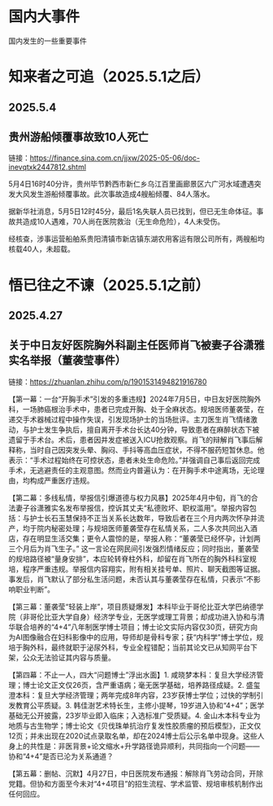 # 国内大事件
国内发生的一些重要事件

# 知来者之可追（2025.5.1之后）
## 2025.5.4
## 贵州游船倾覆事故致10人死亡

链接：https://finance.sina.com.cn/jjxw/2025-05-06/doc-inevqtxk2447812.shtml

5月4日16时40分许，贵州毕节黔西市新仁乡乌江百里画廊景区六广河水域遭遇突发大风发生游船倾覆事故。此次事故造成4艘船倾覆、84人落水。

据新华社消息，5月5日12时45分，最后1名失联人员已找到，但已无生命体征。事故共造成10人遇难，70人尚在医院救治（无生命危险），4人未受伤。

经核查，涉事运营船舶系贵阳清镇市新店镇东湖农用客运有限公司所有，两艘船均核载40人，未超载。

# 悟已往之不谏（2025.5.1之前）
## 2025.4.27
## 关于中日友好医院胸外科副主任医师肖飞被妻子谷潇雅实名举报（董袭莹事件）

链接：https://zhuanlan.zhihu.com/p/1901531494821916780

【第一幕：一台“开胸手术”引发的多重违规】2024年7月5日，中日友好医院胸外科，一场肺癌根治手术中，患者已完成开胸、处于全麻状态。规培医师董袭莹，在递交手术器械过程中操作失误，引发现场护士的当场批评。主刀医生肖飞情绪激动，与护士发生争执后，擅自离开手术台长达40分钟，导致患者在麻醉状态下被遗留于手术台。术后，患者因并发症被送入ICU抢救观察。肖飞的辩解肖飞事后解释称，当时自己因突发头晕、胸闷、手抖等高血压症状，不得不服药短暂休息。他表示：“手术过程始终在可控状态，患者未处生命危险。”并强调自己事后返回完成手术，无逃避责任的主观意图。然而业内普遍认为：在开胸手术中途离场，无论理由，均构成严重医疗违规。

【第二幕：多线私情，举报信引爆道德与权力风暴】2025年4月中旬，肖飞的合法妻子谷潇雅实名发布举报信，控诉其丈夫“私德败坏、职权滥用”。举报内容包括：与护士长石玉慧保持不正当关系长达数年，导致后者在三个月内两次怀孕并流产，均于院内秘密处理；与规培医师董袭莹存在私情关系，二人多次共同出入酒店，存在明显生活交集；更令人震惊的是，举报人称：“董袭莹已经怀孕，计划两三个月后为肖飞生子。” 这一言论在网民间引发强烈情绪反应；同时指出，董袭莹的规培路径被“量身安排”，本应轮转脊柱外科，却留在肖飞所在的胸外科科室规培，程序严重违规。举报信内容翔实，附有相关挂号单、照片、聊天截图等证据。事发后，肖飞默认了部分私生活问题，未否认其与董袭莹存在私情，只表示“不影响职业判断”。

【第三幕：董袭莹“轻装上岸”，项目质疑爆发】本科毕业于哥伦比亚大学巴纳德学院（非哥伦比亚大学自身）经济学专业，无医学或理工背景；却成功进入协和与清华联合培养的“4+4”八年制医学博士项目；博士论文实际内容仅30页，研究方向为AI图像融合在妇科影像中的应用，导师却是骨科专家；获“内科学”博士学位，规培于胸外科，最终就职于泌尿外科，专业全程错配；当前其论文已从知网平台下架，公众无法验证其内容与质量。

【第四幕：不止一人，四大“问题博士”浮出水面】1. 咸晓梦本科：复旦大学经济管理；博士论文正文仅26页，含严重语病；毫无医学基础，培养路径成疑。2. 盛玺澄本科：复旦大学经济管理；两年完成8年内容，23岁获博士学位；过快的学制引发教育公平质疑。3. 韩佳澍艺术特长生，主修小提琴，19岁进入协和“4+4”；医学基础无公开披露，23岁毕业即入临床；入选标准广受质疑。4. 金山木本科专业为地质与古生物学；博士论文《贝伐珠单抗治疗复发性胶质瘤的预后模型》，正文仅12页；并未出现在2020试点录取名单，却在2024博士后公示名单中现身。这些人身上的共性是：非医背景+论文缩水+升学路径诡异顺利，共同指向一个问题——协和“4+4”是否已沦为关系通道？

【第五幕：删帖、沉默】4月27日，中日医院发布通报：解除肖飞劳动合同，开除党籍。但协和方面至今未对“4+4项目”的招生流程、学术监管、规培审核机制作出任何回应。
